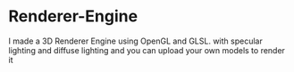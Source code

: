 # Renderer-Engine
I made a 3D Renderer Engine using  OpenGL and GLSL.
with specular lighting and diffuse lighting and you can upload your own models to render it 
